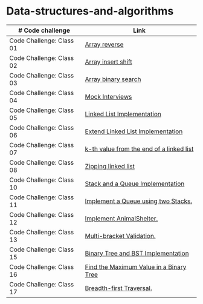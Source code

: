 # Data-structures-and-algorithms

| # Code challenge | Link |
| ---------------- |----- |
| Code Challenge: Class 01 | [Array reverse](./array-reverse/README.md) |
| Code Challenge: Class 02 | [Array insert shift](./array-insert-shift/README.md) |
| Code Challenge: Class 03 | [Array binary search](./array-binary-search/README.md) |
| Code Challenge: Class 04 | [Mock Interviews](https://docs.google.com/spreadsheets/d/11VbWA8vDrpe3rkn11LxcYf4JTr40TL2UFF0PWjaGJKk/edit#gid=0) |
| Code Challenge: Class 05 | [Linked List Implementation](./linked-lists/README.md) |
| Code Challenge: Class 06 | [Extend Linked List Implementation](./linked-lists/README.md) |
| Code Challenge: Class 07 | [k-th value from the end of a linked list](./linked-lists/README.md) |
| Code Challenge: Class 08 | [Zipping linked list](./linked-lists/README.md) |
| Code Challenge: Class 10 | [Stack and a Queue Implementation](./stack-and-queue/README.md) |
| Code Challenge: Class 11 | [Implement a Queue using two Stacks.](./stack-and-queue/stack-and-queue/README.md) |
| Code Challenge: Class 12 | [Implement AnimalShelter.](./stack-and-queue/stack-and-queue/README.md) |
| Code Challenge: Class 13 | [Multi-bracket Validation.](./stack-and-queue/stack-and-queue/README.md) |
| Code Challenge: Class 15 | [Binary Tree and BST Implementation](./trees/README.md) |
| Code Challenge: Class 16 | [Find the Maximum Value in a Binary Tree](./trees/README.md) |
| Code Challenge: Class 17 | [Breadth-first Traversal.](./trees/README.md) |
